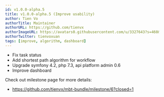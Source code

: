```yaml
---
id: v1.0.0-alpha.5
title: v1.0.0-alpha.5 (Improve usability)
author: Tien Vo
authorTitle: Maintainer
authorURL: https://github.com/tienvx
authorImageURL: https://avatars0.githubusercontent.com/u/3327643?s=460&v=4
authorTwitter: tienvoxuan
tags: [improve, algorithm, dashboard]
---
```


* Fix task status
* Add shortest path algorithm for workflow
* Upgrade symfony 4.2, php 7.3, api platform admin 0.6
* Improve dashboard

Check out milestone page for more details:
* https://github.com/tienvx/mbt-bundle/milestone/6?closed=1
